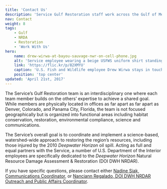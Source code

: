 ```yaml
---
title: 'Contact Us'
description: 'Service Gulf Restoration staff work across the Gulf of Mexico watershed in habitat conservation, restoration, science, environmental compliance and communications.'
nav: Contact
weight: 8
tags:
    - Gulf
    - NRDA
    - Restoration
    - 'Work With Us'
hero:
    name: drew-wirwa-at-bayou-sauvage-nwr-on-cell-phone.jpg
    alt: 'Service employee wearing a beige USFWS uniform shirt standing on a boat calling someone on his cell phone.'
    link: 'https://flic.kr/p/82XMYU'
    caption: 'U.S. Fish and Wildlife employee Drew Wirwa stays in touch via cellphone while out in the field. Photo by Tom MacKenzie, USFWS.'
    position: 'top center'
updated: 'April 21st, 2017'
---
```


The Service’s Gulf Restoration team is an interdisciplinary one where each team member builds on the others’ expertise to achieve a shared goal. While members are physically located in offices as far apart as far apart as Denver, Colorado, and Panama City, Florida, the team is not focused geographically but is organized into functional areas including habitat conservation, restoration, environmental compliance, science and communications.

The Service’s overall goal is to coordinate and implement a science-based, watershed-wide approach to restoring the region’s resources, including those injured by the 2010 *Deepwater Horizon* oil spill. Acting as full and equal partners with the Service, a number of U.S. Department of the Interior employees are specifically dedicated to the *Deepwater Horizon* Natural Resource Damage Assessment & Restoration (DOI DWH NRDAR).

If you have specific questions, please contact either [Nadine Siak, Communications Coordinator](mailto:Nadine_Siak@fws.gov?subject=Gulf+Restoration+Contact), or [Nanciann Regalado, DOI DWH NRDAR Outreach and Public Affairs Coordinator](mailto:Nanciann_Regalado@fws.gov?subject=Gulf+Restoration).
